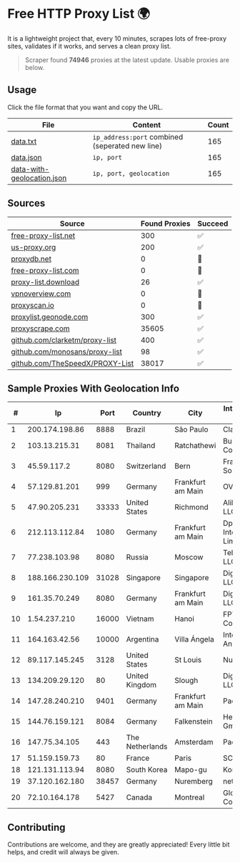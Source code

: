 
# Free HTTP Proxy List 🌍

It is a lightweight project that, every 10 minutes, scrapes lots of free-proxy sites, validates if it works, and serves a clean proxy list.


> Scraper found **74946** proxies at the latest update. Usable proxies are below.

## Usage

Click the file format that you want and copy the URL.


|File|Content|Count|
|----|-------|-----|
|[data.txt](https://raw.githubusercontent.com/themiralay/Proxy-List-World/master/data.txt)|`ip_address:port` combined (seperated new line)|165|
|[data.json](https://raw.githubusercontent.com/themiralay/Proxy-List-World/master/data.json)|`ip, port`|165|
|[data-with-geolocation.json](https://raw.githubusercontent.com/themiralay/Proxy-List-World/master/data-with-geolocation.json)|`ip, port, geolocation`|165|

## Sources

|Source|Found Proxies|Succeed|
|------|-------------|-------|
|[free-proxy-list.net](https://free-proxy-list.net)|300|✅|
|[us-proxy.org](https://www.us-proxy.org)|200|✅|
|[proxydb.net](http://proxydb.net)|0|🚫|
|[free-proxy-list.com](https://free-proxy-list.com/?page=&port=&type%5B%5D=http&type%5B%5D=https&up_time=0&search=Search)|0|🚫|
|[proxy-list.download](https://www.proxy-list.download/HTTP)|26|✅|
|[vpnoverview.com](https://vpnoverview.com/privacy/anonymous-browsing/free-proxy-servers)|0|🚫|
|[proxyscan.io](https://www.proxyscan.io)|0|🚫|
|[proxylist.geonode.com](https://proxylist.geonode.com/api/proxy-list?limit=300&page=1&sort_by=lastChecked&sort_type=desc&protocols=http,https)|300|✅|
|[proxyscrape.com](https://api.proxyscrape.com/v2/?request=displayproxies&protocol=http&timeout=10000&country=all&ssl=all&anonymity=all)|35605|✅|
|[github.com/clarketm/proxy-list](https://raw.githubusercontent.com/clarketm/proxy-list/master/proxy-list-raw.txt)|400|✅|
|[github.com/monosans/proxy-list](https://raw.githubusercontent.com/monosans/proxy-list/main/proxies/http.txt)|98|✅|
|[github.com/TheSpeedX/PROXY-List](https://raw.githubusercontent.com/TheSpeedX/PROXY-List/master/http.txt)|38017|✅|


## Sample Proxies With Geolocation Info

|#|Ip|Port|Country|City|Internet Service Provider|
|-|--|----|-------|----|-------------------------|
|1|200.174.198.86|8888|Brazil|São Paulo|Claro S.A|
|2|103.13.215.31|8081|Thailand|Ratchathewi|Bunny Communications|
|3|45.59.117.2|8080|Switzerland|Bern|FranTech Solutions|
|4|57.129.81.201|999|Germany|Frankfurt am Main|OVH SAS|
|5|47.90.205.231|33333|United States|Richmond|Alibaba.com LLC|
|6|212.113.112.84|1080|Germany|Frankfurt am Main|DpkgSoft International Limited|
|7|77.238.103.98|8080|Russia|Moscow|Telecom-Birzha, LLC|
|8|188.166.230.109|31028|Singapore|Singapore|DigitalOcean, LLC|
|9|161.35.70.249|8080|Germany|Frankfurt am Main|DigitalOcean, LLC|
|10|1.54.237.210|16000|Vietnam|Hanoi|FPT Telecom Company|
|11|164.163.42.56|10000|Argentina|Villa Ángela|Interret Villa Angela SRL|
|12|89.117.145.245|3128|United States|St Louis|Nubes, LLC|
|13|134.209.29.120|80|United Kingdom|Slough|DigitalOcean, LLC|
|14|147.28.240.210|9401|Germany|Frankfurt am Main|Packet Host, Inc.|
|15|144.76.159.121|8084|Germany|Falkenstein|Hetzner Online GmbH|
|16|147.75.34.105|443|The Netherlands|Amsterdam|Packet Host, Inc.|
|17|51.159.159.73|80|France|Paris|SCALEWAY|
|18|121.131.113.94|8080|South Korea|Mapo-gu|Korea Telecom|
|19|37.120.162.180|38457|Germany|Nuremberg|netcup GmbH|
|20|72.10.164.178|5427|Canada|Montreal|GloboTech Communications|



## Contributing

Contributions are welcome, and they are greatly appreciated! Every
little bit helps, and credit will always be given.

